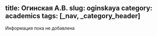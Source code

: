 title: Огинская А.В.
slug: oginskaya
category: academics
tags: [_nav, _category_header]
---

Информация пока не добавлена
